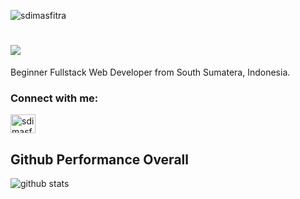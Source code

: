 <p align="left"> <img src="https://komarev.com/ghpvc/?username=sdimasfitra&label=Profile%20views&color=0e75b6&style=flat" alt="sdimasfitra" /> </p>

<h1>
<img src="https://readme-typing-svg.herokuapp.com?color=%231586B1&size=25&center=true&vCenter=true&lines=Hi%2C+I'm+Dimas">
</h1>

Beginner Fullstack Web Developer from  South Sumatera, Indonesia.

### Connect with me:

<a href="https://instagram.com/dimasfitra_s" target="blank"><img align="center" src="https://raw.githubusercontent.com/rahuldkjain/github-profile-readme-generator/master/src/images/icons/Social/instagram.svg" alt="sdimasfitra" height="30" width="40" /></a>

## Github Performance Overall

![github stats](https://github-readme-stats.vercel.app/api?username=sdimasfitra&show_icons=true)


